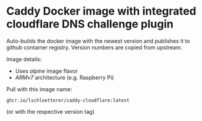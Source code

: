# Caddy Docker image with integrated cloudflare DNS challenge plugin

Auto-builds the docker image with the newest version and publishes it to github container registry.
Version numbers are copied from upstream.

Image details:
- Uses *alpine* image flavor
- *ARMv7* architecture (e.g. Raspberry Pi)

Pull with this image name: 
```
ghcr.io/lschloetterer/caddy-cloudflare:latest
```
(or with the respective version tag)

